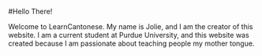 #Hello There!

Welcome to LearnCantonese. My name is Jolie, and I am the creator of this website. 
I am a current student at Purdue University, and this website was created because I am passionate about teaching people my mother tongue.


